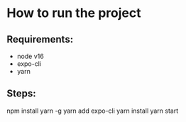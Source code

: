How to run the project
======================
Requirements:
-------------
* node v16
* expo-cli
* yarn

Steps:
------
npm install yarn -g
yarn add expo-cli
yarn install
yarn start
